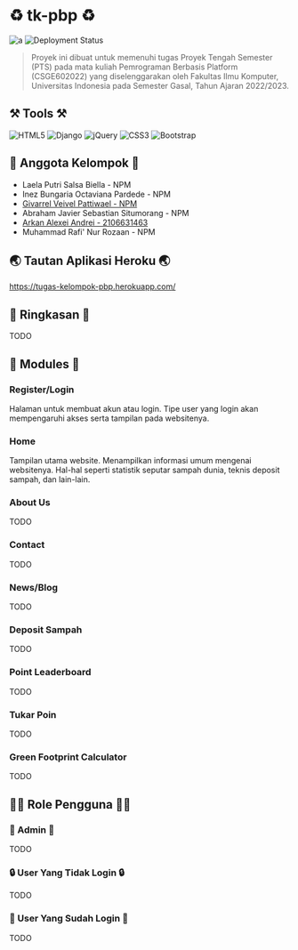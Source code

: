 # ♻️ tk-pbp ♻️
![a](https://d1csarkz8obe9u.cloudfront.net/posterpreviews/reduce%2C-reuse%2C-recycle-bag-campaign-banner-design-template-9d59d2ebe4dc6bda40534615f9fdcdaf_screen.jpg?ts=1655879032)
![Deployment Status](https://github.com/arkanalexei/tk-pbp/actions/workflows/dpl.yml/badge.svg)
>Proyek ini dibuat untuk memenuhi tugas Proyek Tengah Semester (PTS) pada mata kuliah Pemrograman Berbasis Platform (CSGE602022) yang diselenggarakan oleh Fakultas Ilmu Komputer, Universitas Indonesia pada Semester Gasal, Tahun Ajaran 2022/2023.

## ⚒️ Tools ⚒️
![HTML5](https://img.shields.io/badge/html5-%23E34F26.svg?style=for-the-badge&logo=html5&logoColor=white)
![Django](https://img.shields.io/badge/django-%23092E20.svg?style=for-the-badge&logo=django&logoColor=white)
![jQuery](https://img.shields.io/badge/jquery-%230769AD.svg?style=for-the-badge&logo=jquery&logoColor=white)
![CSS3](https://img.shields.io/badge/css3-%231572B6.svg?style=for-the-badge&logo=css3&logoColor=white)
![Bootstrap](https://img.shields.io/badge/bootstrap-%23563D7C.svg?style=for-the-badge&logo=bootstrap&logoColor=white) 


## 👤 Anggota Kelompok 👤
- Laela Putri Salsa Biella - NPM
- Inez Bungaria Octaviana Pardede - NPM
- [Givarrel Veivel Pattiwael - NPM](https://github.com/Veivel)
- Abraham Javier Sebastian Situmorang - NPM
- [Arkan Alexei Andrei - 2106631463](https://github.com/arkanalexei)
- Muhammad Rafi' Nur Rozaan - NPM

## 🌏 Tautan Aplikasi Heroku 🌏
https://tugas-kelompok-pbp.herokuapp.com/

## 📝 Ringkasan 📝
TODO

## 📃 Modules 📃
### Register/Login
Halaman untuk membuat akun atau login. Tipe user yang login akan mempengaruhi akses serta tampilan pada websitenya.
### Home
Tampilan utama website. Menampilkan informasi umum mengenai websitenya. Hal-hal seperti statistik seputar sampah dunia, teknis deposit sampah, dan lain-lain.
### About Us
TODO

### Contact
TODO

### News/Blog
TODO

### Deposit Sampah
TODO

### Point Leaderboard
TODO

### Tukar Poin
TODO

### Green Footprint Calculator
TODO

## 👨‍💻 Role Pengguna 👨‍💻
### 👤 Admin 👤
TODO

### 🔒 User Yang Tidak Login 🔒
TODO

### 🔑 User Yang Sudah Login 🔑
TODO
